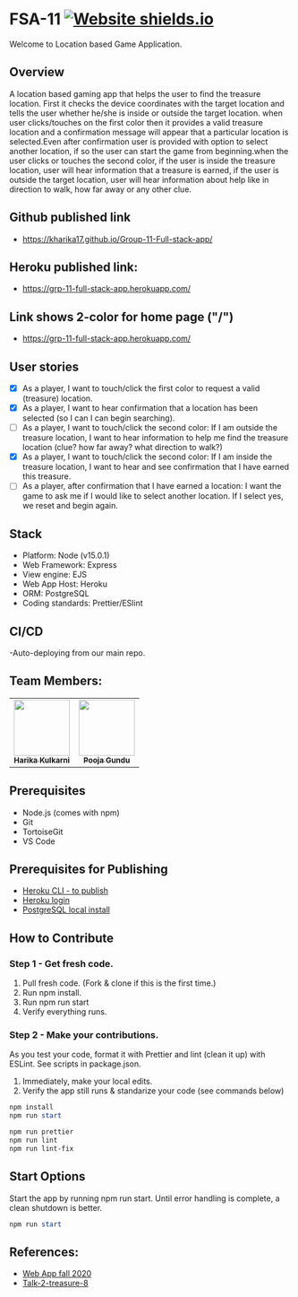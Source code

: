 # FSA-11 [![Website shields.io](https://img.shields.io/website-up-down-green-red/http/shields.io.svg)](https://grp-11-full-stack-app.herokuapp.com/)

Welcome to Location based Game Application.

## Overview

A location based gaming app that helps the user to find the treasure location. First it checks the device coordinates with the target location and tells the user whether he/she is inside or outside the target location. when user clicks/touches on the first color then it provides a valid treasure location and a confirmation message will appear that a particular location is selected.Even after confirmation user is provided with option to select another location, if so the user can start the game from beginning.when the user clicks or touches the second color, if the user is inside the treasure location, user will hear information that a treasure is earned, if the user is outside the target location, user will hear information about help like in direction to walk, how far away or any other clue.

## Github published link

- https://kharika17.github.io/Group-11-Full-stack-app/

## Heroku published link:

- https://grp-11-full-stack-app.herokuapp.com/

## Link shows 2-color for home page ("/")

- https://grp-11-full-stack-app.herokuapp.com/


## User stories

- [X] As a player, I want to touch/click the first color to request a valid (treasure) location.
- [X] As a player, I want to hear confirmation that a location has been selected (so I can I can begin searching).
- [ ] As a player, I want to touch/click the second color: If I am outside the treasure location, I want to hear information to help me find the treasure location (clue? how far away? what direction to walk?)
- [X] As a player, I want to touch/click the second color: If I am inside the treasure location, I want to hear and see confirmation that I have earned this treasure.
- [ ] As a player, after confirmation that I have earned a location: I want the game to ask me if I would like to select another location. If I select yes, we reset and begin again.

## Stack

- Platform: Node (v15.0.1)
- Web Framework: Express
- View engine: EJS
- Web App Host: Heroku
- ORM: PostgreSQL
- Coding standards: Prettier/ESlint

## CI/CD

-Auto-deploying from our main repo.

## Team Members:

<table>
  <tr>
   <td align="center"><a href="https://github.com/KHARIKA17"><img src="https://avatars.githubusercontent.com/u/60010885?s=460&u=24c5428d5a37b37a3efd752d271740b402177734&v=4" width="100px;" alt=""/><br /><sub><b>Harika Kulkarni</b></sub></a><br /></td>
  
  <td align="center"><a href="https://github.com/GUNDUPOOJA"><img src="https://avatars.githubusercontent.com/u/60015515?s=460&u=a691ffb3d3f0d5b6668835340aa29ca8599d7667&v=4" width="100px;" alt=""/><br /><sub><b>Pooja Gundu</b></sub></a><br /></td>
</tr>
</table>

## Prerequisites

- Node.js (comes with npm)
- Git
- TortoiseGit
- VS Code

## Prerequisites for Publishing

- [Heroku CLI - to publish](https://devcenter.heroku.com/articles/getting-started-with-nodejs#set-up)
- [Heroku login](https://id.heroku.com/login)
- [PostgreSQL local install](https://www.enterprisedb.com/downloads/postgres-postgresql-downloads)

## How to Contribute

### Step 1 - Get fresh code.

1. Pull fresh code. (Fork & clone if this is the first time.)
1. Run npm install.
1. Run npm run start
1. Verify everything runs.

### Step 2 - Make your contributions.

As you test your code, format it with Prettier and
lint (clean it up) with ESLint.
See scripts in package.json.

1. Immediately, make your local edits.
1. Verify the app still runs & standarize your code (see commands below)

```PowerShell
npm install
npm run start

npm run prettier
npm run lint
npm run lint-fix
```

## Start Options

Start the app by running npm run start.
Until error handling is complete, a clean shutdown is better.

```PowerShell
npm run start
```

## References:

- [Web App fall 2020](https://github.com/denisecase/web-app-2020-fall)
- [Talk-2-treasure-8](https://github.com/sumana-reddy/talk-2-treasure-8)
